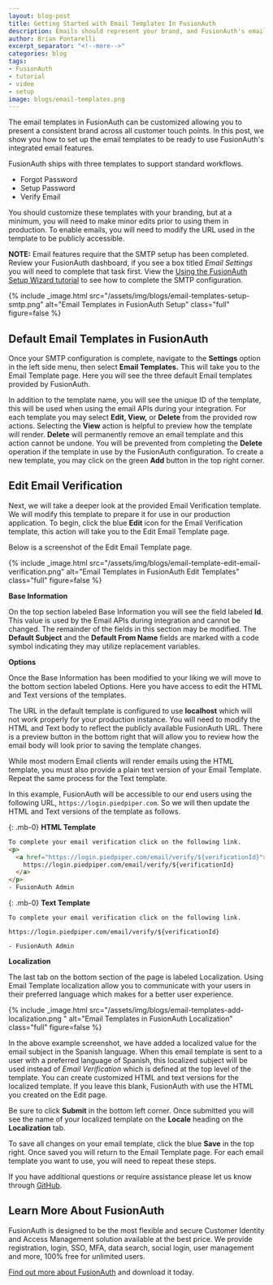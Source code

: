 ```yaml
---
layout: blog-post
title: Getting Started with Email Templates In FusionAuth
description: Emails should represent your brand, and FusionAuth's email templates help you do that with ease.
author: Brian Pontarelli
excerpt_separator: "<!--more-->"
categories: blog
tags:
- FusionAuth
- tutorial
- video
- setup
image: blogs/email-templates.png
---
```


The email templates in FusionAuth can be customized allowing you to present a consistent brand across all customer touch points. In this post, we show you how to set up the email templates to be ready to use FusionAuth's integrated email features.
<!--more-->
FusionAuth ships with three templates to support standard workflows.
- Forgot Password
- Setup Password
- Verify Email

You should customize these templates with your branding, but at a minimum, you will need to make minor edits prior to using them in production. To enable emails, you will need to modify the URL used in the template to be publicly accessible.

**NOTE:** Email features require that the SMTP setup has been completed. Review your FusionAuth dashboard, if you see a box titled _Email Settings_ you will need to complete that task first. View the [Using the FusionAuth Setup Wizard tutorial](/blog/2018/03/16/using-the-setup-wizard) to see how to complete the SMTP configuration.

{% include _image.html src="/assets/img/blogs/email-templates-setup-smtp.png" alt="Email Templates in FusionAuth Setup" class="full" figure=false %}

## Default Email Templates in FusionAuth

Once your SMTP configuration is complete, navigate to the **Settings** option in the left side menu, then select **Email Templates.** This will take you to the Email Template page. Here you will see the three default Email templates provided by FusionAuth. 

In addition to the template name, you will see the unique ID of the template, this will be used when using the email APIs during your integration. For each template you may select **Edit, View,** or **Delete** from the provided row actions. Selecting the **View** action is helpful to preview how the template will render. **Delete** will permanently remove an email template and this action cannot be undone. You will be prevented from completing the **Delete** operation if the template in use by the FusionAuth configuration. To create a new template, you may click on the green **Add** button in the top right corner.

## Edit Email Verification

Next, we will take a deeper look at the provided Email Verification template. We will modify this template to prepare it for use in our production application. To begin, click the blue **Edit** icon for the Email Verification template, this action will take you to the Edit Email Template page. 

Below is a screenshot of the Edit Email Template page.

{% include _image.html src="/assets/img/blogs/email-template-edit-email-verification.png" alt="Email Templates in FusionAuth Edit Templates" class="full" figure=false %}


**Base Information**

On the top section labeled Base Information you will see the field labeled **Id**. This value is used by the Email APIs during integration and cannot be changed. The remainder of the fields in this section may be modified. The **Default Subject** and the **Default From Name** fields are marked with a code symbol indicating they may utilize replacement variables.

**Options**
 
Once the Base Information has been modified to your liking we will move to the bottom section labeled Options. Here you have access to edit the HTML and Text versions of the templates.

The URL in the default template is configured to use **localhost** which will not work properly for your production instance. You will need to modify the HTML and Text body to reflect the publicly available FusionAuth URL. There is a preview button in the bottom right that will allow you to review how the email body will look prior to saving the template changes.

While most modern Email clients will render emails using the HTML template, you must also provide a plain text version of your Email Template. Repeat the same process for the Text template.  

In this example, FusionAuth will be accessible to our end users using the following URL, `https://login.piedpiper.com`. So we will then update the HTML and Text versions of the template as follows.

{: .mb-0}
**HTML Template** 
```html
To complete your email verification click on the following link.
<p>
  <a href="https://login.piedpiper.com/email/verify/${verificationId}">
    https://login.piedpiper.com/email/verify/${verificationId}
  </a>
</p>
- FusionAuth Admin
```

{: .mb-0}
**Text Template**
```
To complete your email verification click on the following link.

https://login.piedpiper.com/email/verify/${verificationId}

- FusionAuth Admin
```



**Localization**

The last tab on the bottom section of the page is labeled Localization. Using Email Template localization allow you to communicate with your users in their preferred language which makes for a better user experience.


{% include _image.html src="/assets/img/blogs/email-templates-add-localization.png  " alt="Email Templates in FusionAuth Localization" class="full" figure=false %}


In the  above example screenshot, we have added a localized value for the email subject in the Spanish language. When this email template is sent to a user with a preferred language of Spanish, this localized subject will be used instead of *Email Verification* which is defined at the top level of the template. You can create customized HTML and text versions for the localized template. If you leave this blank, FusionAuth with use the HTML you created on the Edit page.
 
Be sure to click **Submit** in the bottom left corner. Once submitted you will see the name of your localized template on the **Locale** heading on the **Localization** tab.

To save all changes on your email template, click the blue **Save** in the top right. Once saved you will return to the Email Template page. For each email template you want to use, you will need to repeat these steps.

If you have additional questions or require assistance please let us know through [GitHub](https://github.com/FusionAuth/fusionauth-issues "Jump to GitHub").

## Learn More About FusionAuth

FusionAuth is designed to be the most flexible and secure Customer Identity and Access Management solution available at the best price. We provide registration, login, SSO, MFA, data search, social login, user management and more, 100% free for unlimited users.

[Find out more about FusionAuth](https://fusionauth.io/ "FusionAuth Home") and download it today.

<!--
- FusionAuth
- Tutorials
-->
